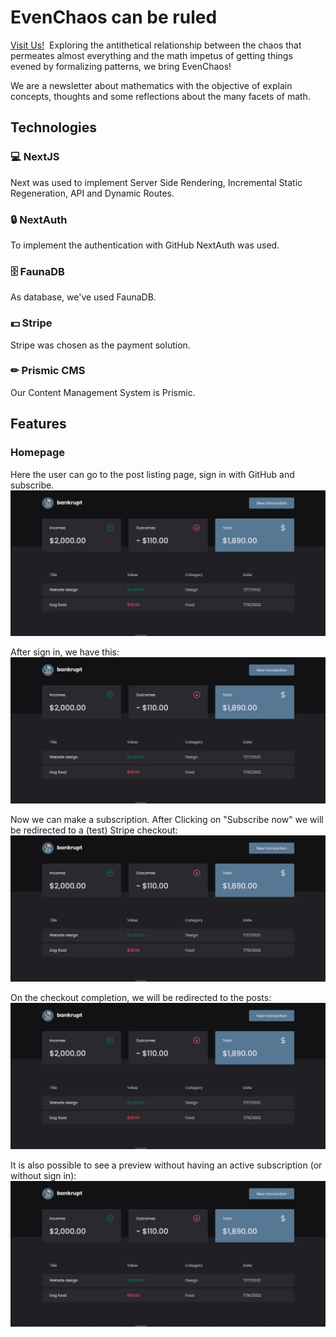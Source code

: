 # EvenChaos can be ruled

[Visit Us!](https://evenchaos.vercel.app/)&nbsp;
Exploring the antithetical relationship between the chaos that permeates almost everything and the math impetus of getting things evened by formalizing patterns, we bring EvenChaos!

We are a newsletter about mathematics with the objective of explain concepts, thoughts and some reflections about the many facets of math.

## Technologies

### 💻 NextJS

Next was used to implement Server Side Rendering, Incremental Static Regeneration, API and Dynamic Routes.

### 🔒 NextAuth

To implement the authentication with GitHub NextAuth was used.

### 🗄 FaunaDB

As database, we've used FaunaDB.

### 💵 Stripe

Stripe was chosen as the payment solution.

### ✏ Prismic CMS

Our Content Management System is Prismic.

## Features

### Homepage

Here the user can go to the post listing page, sign in with GitHub and subscribe.
![Home](https://github.com/davidrnmdr/bankrupt/blob/main/src/assets/prints/main-screen.jpg)

After sign in, we have this:
![Home after Sign In](https://github.com/davidrnmdr/bankrupt/blob/main/src/assets/prints/main-screen.jpg)

Now we can make a subscription. After Clicking on "Subscribe now" we will be redirected to a (test) Stripe checkout:
![Stripe Checkout](https://github.com/davidrnmdr/bankrupt/blob/main/src/assets/prints/main-screen.jpg)

On the checkout completion, we will be redirected to the posts:
![Stripe Checkout](https://github.com/davidrnmdr/bankrupt/blob/main/src/assets/prints/main-screen.jpg)

It is also possible to see a preview without having an active subscription (or without sign in):
![Post Preview](https://github.com/davidrnmdr/bankrupt/blob/main/src/assets/prints/main-screen.jpg)
